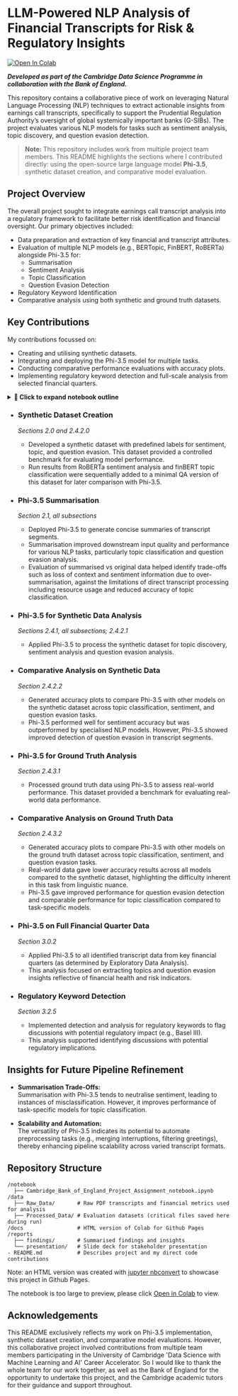 # LLM-Powered NLP Analysis of Financial Transcripts for Risk & Regulatory Insights
[![Open In Colab](https://colab.research.google.com/assets/colab-badge.svg)](https://colab.research.google.com/github/sian-davies/cam_ds_bank_of_england/blob/main/notebook/Cambridge_Bank_of_England_Project_Assignment_notebook.ipynb)   

***Developed as part of the Cambridge Data Science Programme in collaboration with the Bank of England.***

This repository contains a collaborative piece of work on leveraging Natural Language Processing (NLP) techniques to extract actionable insights from earnings call transcripts, specifically to support the Prudential Regulation Authority’s oversight of global systemically important banks (G-SIBs). The project evaluates various NLP models for tasks such as sentiment analysis, topic discovery, and question evasion detection.

> **Note:** This repository includes work from multiple project team members. This README highlights the sections where I contributed directly: using the open-source large language model **Phi-3.5**, synthetic dataset creation, and comparative model evaluation.


## Project Overview

The overall project sought to integrate earnings call transcript analysis into a regulatory framework to facilitate better risk identification and financial oversight. Our primary objectives included:
- Data preparation and extraction of key financial and transcript attributes.
- Evaluation of multiple NLP models (e.g., BERTopic, FinBERT, RoBERTa) alongside Phi-3.5 for:
  - Summarisation
  - Sentiment Analysis
  - Topic Classification
  - Question Evasion Detection
- Regulatory Keyword Identification
- Comparative analysis using both synthetic and ground truth datasets.


## Key Contributions
My contributions focussed on:
- Creating and utilising synthetic datasets.
- Integrating and deploying the Phi-3.5 model for multiple tasks.
- Conducting comparative performance evaluations with accuracy plots.
- Implementing regulatory keyword detection and full-scale analysis from selected financial quarters.


<details>
<summary><strong>📘 Click to expand notebook outline</strong></summary>

## 📘 Notebook Outline

- Business Context and Project Scenario
- Setup: Libraries & Packages
- 0 Exploration of Financial Metrics Data
- 1 Data Collection and Pre-Processing of Transcripts
  - 1.1 Extract information from transcripts
    - 1.1.0 Helper functions
    - 1.1.1 Unzip files
    - 1.1.2 PDF-to-table converter
    - 1.1.3 Batch-process PDF files
    - 1.1.4 Convert PDFs to CSV
    - 1.1.5 Output
    - 1.1.6 Checking the data
  - 1.2 Data Cleaning
  - 1.3 Initial Exploratory Data Analysis
    - 1.3.1 Transcripts overview
    - 1.3.2 1Q22 and 2Q24
    - 1.3.3 Emerging risks
- 2 Selecting Models and Scalability Assessment
  - 🟠 **2.0 Evaluation dataset creation**
    - 2.0.1 Selecting ground truth
  - 🟠 **2.1 Phi 3.5 for summarisation**
    - 🟠 **2.1.0 Phi-3.5 Initialisation**
    - 🟠 **2.1.1 Summarisation function**
    - 🟠 **2.1.2 Generate summarised text**
  - 2.2 Sentiment Analysis
    - 2.2.0 Load ground truth dataset
    - 2.2.1 Sentiment model analyses
    - 2.2.2 Model comparison
    - 2.2.3 Run full dataset
  - 2.3 Topic Modelling
    - 2.3.1 FinBERT classification
      - 2.3.1.0 Model setup
      - 2.3.1.1 Helper functions
      - 2.3.1.2 Optimising chunking options
      - 2.3.1.3 Using summarised text
      - 2.3.1.4 Comparison
    - 2.3.2 BERTopic
      - 2.3.2.1 Preprocessing function
      - 2.3.2.2 Run on summarised text
  - 2.4 QA Evasion & Generalisability
    - 2.4.0 FinBERT classification for evasion 
    - 🟠 **2.4.1 Phi-3.5 Pipeline Initialisation**
      - 🟠 **2.4.1.0 Preparing datasets for Phi 3.5**
      - 🟠 **2.4.1.1 Prompts**
      - 🟠 **2.4.1.2 Functions to run analyses with Phi-3.5**
      - 🟠 **2.4.1.3 Functions for accuracy plots**
    - 2.4.2 Synthetic dataset
      - 🟠 **2.4.2.0 Prepare synthetic data table**
        - Run RoBERTa
        - Run FinBERT
        - Create combined synthetic data table
      - 🟠 **2.4.2.1 Run Phi-3.5 on synthetic dataset**
      - 🟠 **2.4.2.2 Compare results with other models**
    - 🟠 **2.4.3 Ground Truth dataset**
      - 🟠 **2.4.3.0 Prepare ground truth data tables**
      - 🟠 **2.4.3.1 Run Phi-3.5 on ground truth**
      - 🟠 **2.4.3.2 Model comparisons**
- 3 Analysis
  - 3.0 Full dataset analysis
    - 3.0.1 RoBERTa seniment analysis
    - 🟠 **3.0.2 Phi-3.5 by quarter**
  - 3.1 22Q1
    - 3.1.1 Sentiment
    - 3.1.2 Topic modelling (negative-sentiment texts)
      - 3.1.2.1 BERTopic
      - 3.1.2.2 FinBERT
    - 3.1.3 Evasion
      - 3.1.3.1 Topic modelling (evasive texts) - BERTopic
    - 3.1.4 Evasion and Negativity
  - 3.2 Recent Two Quarters (2Q24, 3Q24)
    - 3.2.0 Data exploration
    - 3.2.1 Sentiment
    - 3.2.2 Topic modelling (negative-sentiment texts)
      - 3.2.2.1 BERTopic
      - 3.2.2.2 FinBERT
    - 3.2.3 Evasion
      - 3.2.3.1 Topic modelling (evasive texts) - BERTopic
    - 3.2.4 Evasion and Negativity
    - 🟠 **3.2.5 Regulatory keywords detection**
- 4 Conclusions

</details>


- ### Synthetic Dataset Creation 
  *Sections 2.0 and 2.4.2.0*
  - Developed a synthetic dataset with predefined labels for sentiment, topic, and question evasion. This dataset provided a controlled benchmark for evaluating model performance. 
  - Run results from RoBERTa sentiment analysis and finBERT topic classification were sequentially added to a minimal QA version of this dataset for later comparison with Phi-3.5.

- ### Phi-3.5 Summarisation
  *Section 2.1, all subsections*
  - Deployed Phi-3.5 to generate concise summaries of transcript segments. 
  - Summarisation improved downstream input quality and performance for various NLP tasks, particularly topic classification and question evasion analysis.
  - Evaluation of summarised vs original data helped identify trade-offs such as loss of context and sentiment information due to over-summarisation, against the limitations of direct transcript processing including resource usage and reduced accuracy of topic classification.

- ### Phi-3.5 for Synthetic Data Analysis
  *Sections 2.4.1, all subsections; 2.4.2.1*
  - Applied Phi-3.5 to process the synthetic dataset for topic discovery, sentiment analysis and question evasion analysis.

- ### Comparative Analysis on Synthetic Data
  *Section 2.4.2.2*
  - Generated accuracy plots to compare Phi-3.5 with other models on the synthetic dataset across topic classification, sentiment, and question evasion tasks. 
  - Phi-3.5 performed well for sentiment accuracy but was outperformed by specialised NLP models. However, Phi-3.5 showed improved detection of question evasion in transcript segments.

- ### Phi-3.5 for Ground Truth Analysis
  *Section 2.4.3.1*
  - Processed ground truth data using Phi-3.5 to assess real-world performance. This dataset provided a benchmark for evaluating real-world data performance.

- ### Comparative Analysis on Ground Truth Data
  *Section 2.4.3.2*
  - Generated accuracy plots to compare Phi-3.5 with other models on the ground truth dataset across topic classification, sentiment, and question evasion tasks.
  - Real-world data gave lower accuracy results across all models compared to the synthetic dataset, highlighting the difficulty inherent in this task from linguistic nuance.
  - Phi-3.5 gave improved performance for question evasion detection and comparable performance for topic classification compared to task-specific models.

- ### Phi-3.5 on Full Financial Quarter Data
  *Section 3.0.2*
  - Applied Phi-3.5 to all identified transcript data from key financial quarters (as determined by Exploratory Data Analysis).
  - This analysis focused on extracting topics and question evasion insights reflective of financial health and risk indicators.

- ### Regulatory Keyword Detection
  *Section 3.2.5*
  - Implemented detection and analysis for regulatory keywords to flag discussions with potential regulatory impact (e.g., Basel III).
  - This analysis supported identifying discussions with potential regulatory implications.



## Insights for Future Pipeline Refinement
- **Summarisation Trade-Offs:**  
    Summarisation with Phi-3.5 tends to neutralise sentiment, leading to instances of misclassification. However, it improves performance of task-specific models for topic classification.
  
- **Scalability and Automation:**  
  The versatility of Phi-3.5 indicates its potential to automate preprocessing tasks (e.g., merging interruptions, filtering greetings), thereby enhancing pipeline scalability across varied transcript formats.


## Repository Structure

```
/notebook
  ├── Cambridge_Bank_of_England_Project_Assignment_notebook.ipynb
/data
  ├── Raw_Data/       # Raw PDF transcripts and financial metrics used for analysis
  ├── Processed_Data/ # Evaluation datasets (critical files saved here during run)
/docs                 # HTML version of Colab for Github Pages
/reports
  ├── findings/       # Summarised findings and insights
  └── presentation/   # Slide deck for stakeholder presentation
- README.md           # Describes project and my direct code contributions
```
Note: an HTML version was created with [jupyter nbconvert](https://github.com/jupyter/nbconvert) to showcase this project in Github Pages.

The notebook is too large to preview, please click [Open in Colab](https://colab.research.google.com/github/sian-davies/cam_ds_bank_of_england/blob/main/notebook/Cambridge_Bank_of_England_Project_Assignment_notebook.ipynb) to view.

## Acknowledgements

This README exclusively reflects my work on Phi-3.5 implementation, synthetic dataset creation, and comparative model evaluations. However, this collaborative project involved contributions from multiple team members participating in the University of Cambridge 'Data Science with Machine Learning and AI' Career Accelerator. So I would like to thank the whole team for our work together, as well as the Bank of England for the opportunity to undertake this project, and the Cambridge academic tutors for their guidance and support throughout.
